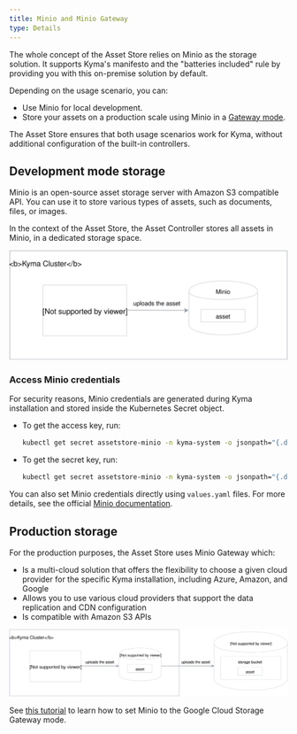 ```yaml
---
title: Minio and Minio Gateway
type: Details
---
```


The whole concept of the Asset Store relies on Minio as the storage solution. It supports Kyma's manifesto and the "batteries included" rule by providing you with this on-premise solution by default.

Depending on the usage scenario, you can:
- Use Minio for local development.
- Store your assets on a production scale using Minio in a [Gateway mode](https://github.com/minio/minio/tree/master/docs/gateway).

The Asset Store ensures that both usage scenarios work for Kyma, without additional configuration of the built-in controllers.


## Development mode storage

Minio is an open-source asset storage server with Amazon S3 compatible API. You can use it to store various types of assets, such as documents, files, or images.

In the context of the Asset Store, the Asset Controller stores all assets in Minio, in a dedicated storage space.

![](./assets/minio.svg)

### Access Minio credentials

For security reasons, Minio credentials are generated during Kyma installation and stored inside the Kubernetes Secret object. 

- To get the access key, run: 
  ```bash
  kubectl get secret assetstore-minio -n kyma-system -o jsonpath="{.data.accesskey}" | base64 -D
  ```
- To get the secret key, run: 
  ```bash
  kubectl get secret assetstore-minio -n kyma-system -o jsonpath="{.data.secretkey}" | base64 -D
  ```

You can also set Minio credentials directly using `values.yaml` files. For more details, see the official [Minio documentation](https://github.com/helm/charts/tree/master/stable/minio#configuration).


## Production storage

For the production purposes, the Asset Store uses Minio Gateway which:

- Is a multi-cloud solution that offers the flexibility to choose a given cloud provider for the specific Kyma installation, including Azure, Amazon, and Google
- Allows you to use various cloud providers that support the data replication and CDN configuration
- Is compatible with Amazon S3 APIs


![](./assets/minio-gateway.svg)

See [this tutorial](#tutorials-set-minio-to-the-google-cloud-storage-gateway-mode) to learn how to set Minio to the Google Cloud Storage Gateway mode.
